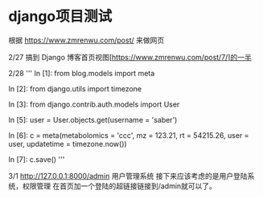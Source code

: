 # django项目测试

根据 https://www.zmrenwu.com/post/ 来做网页

2/27 搞到 Django 博客首页视图[https://www.zmrenwu.com/post/7/]的一半

2/28
'''
In [1]: from blog.models import meta

In [2]: from django.utils import timezone

In [3]: from django.contrib.auth.models import User

In [5]: user =  User.objects.get(username = 'saber')

In [6]: c = meta(metabolomics = 'ccc', mz = 123.21, rt = 54215.26, user = user, updatetime = timezone.now())

In [7]: c.save()
'''

3/1
http://127.0.0.1:8000/admin 用户管理系统
接下来应该考虑的是用户登陆系统，权限管理
在首页加一个登陆的超链接链接到/admin就可以了。  